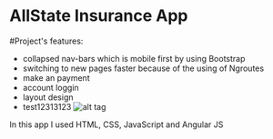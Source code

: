 #  AllState Insurance App 
#Project's features:
- collapsed nav-bars which is mobile first by using Bootstrap
- switching to new pages faster because of the using of Ngroutes 
- make an payment
- account loggin
- layout design
- test12313123
![alt tag](images/website-layout.png)

In this app I  used HTML, CSS, JavaScript and Angular JS
